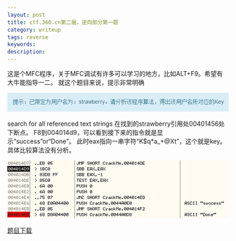 ```yaml
---
layout: post
title: ctf.360.cn第二届，逆向部分第一题
category: writeup
tags: reverse
keywords: 
description: 
---
```


这是个MFC程序，关于MFC调试有许多可以学习的地方，比如ALT+F9。希望有大牛能指导一二。
就这个题目来说，提示非常明确

![提示](/public/img/2014-11-26-ctf.360.cn第二届，逆向部分第一题-1.jpg)

search for all referenced text strings
在找到的strawberry引用处00401456处下断点。
F8到004014d9，可以看到接下来的指令就是显示“success”or“Done”。
此时eax指向一串字符“K$q*a_+@Xt”，这个就是key。
具体比较算法没有分析。

![od](/public/img/2014-11-26-ctf.360.cn第二届，逆向部分第一题-2.jpg)

[题目下载](/public/download/2014-11-26-ctf.360.cn第二届，逆向部分第一题-Crackme.zip)